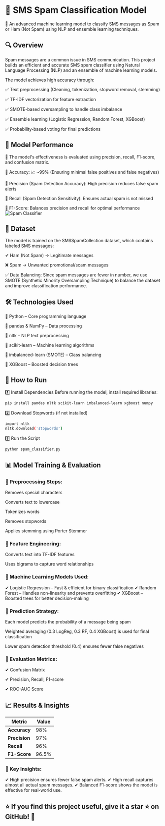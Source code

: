 # 📩 SMS Spam Classification Model

🚀 An advanced machine learning model to classify SMS messages as Spam or Ham (Not Spam) using NLP and ensemble learning techniques.

## 🔍 Overview

Spam messages are a common issue in SMS communication. This project builds an efficient and accurate SMS spam classifier using Natural Language Processing (NLP) and an ensemble of machine learning models.

The model achieves high accuracy through:

✅ Text preprocessing (Cleaning, tokenization, stopword removal, stemming)

✅ TF-IDF vectorization for feature extraction

✅ SMOTE-based oversampling to handle class imbalance

✅ Ensemble learning (Logistic Regression, Random Forest, XGBoost)

✅ Probability-based voting for final predictions

## 🎯 Model Performance

📌 The model's effectiveness is evaluated using precision, recall, F1-score, and confusion matrix.

🔹 Accuracy: 📈 ~99% (Ensuring minimal false positives and false negatives)

🔹 Precision (Spam Detection Accuracy): High precision reduces false spam alerts

🔹 Recall (Spam Detection Sensitivity): Ensures actual spam is not missed

🔹 F1-Score: Balances precision and recall for optimal performance
![Spam Classifier](images/banner.png)


## 📂 Dataset
The model is trained on the SMSSpamCollection dataset, which contains labeled SMS messages:

✔ Ham (Not Spam) → Legitimate messages

❌ Spam → Unwanted promotional/scam messages

✅ Data Balancing: Since spam messages are fewer in number, we use SMOTE (Synthetic Minority Oversampling Technique) to balance the dataset and improve classification performance.


## 🛠️ Technologies Used

🔹 Python – Core programming language

🔹 pandas & NumPy – Data processing

🔹 nltk – NLP text preprocessing

🔹 scikit-learn – Machine learning algorithms

🔹 imbalanced-learn (SMOTE)  – Class balancing

🔹 XGBoost – Boosted decision trees

## 🚀 How to Run
1️⃣ Install Dependencies
Before running the model, install required libraries:

```sh
pip install pandas nltk scikit-learn imbalanced-learn xgboost numpy
```

2️⃣ Download Stopwords (if not installed)

```sh
import nltk
nltk.download('stopwords')
```

3️⃣ Run the Script

```sh
python spam_classifier.py
```

##  📊 Model Training & Evaluation

### 📌 Preprocessing Steps:

Removes special characters

Converts text to lowercase

Tokenizes words

Removes stopwords

Applies stemming using Porter Stemmer

### 📌 Feature Engineering:

Converts text into TF-IDF features

Uses bigrams to capture word relationships

### 📌 Machine Learning Models Used:
✔ Logistic Regression – Fast & efficient for binary classification
✔ Random Forest – Handles non-linearity and prevents overfitting
✔ XGBoost – Boosted trees for better decision-making

### 📌 Prediction Strategy:

Each model predicts the probability of a message being spam

Weighted averaging (0.3 LogReg, 0.3 RF, 0.4 XGBoost) is used for final classification

Lower spam detection threshold (0.4) ensures fewer false negatives

### 📌 Evaluation Metrics:

✔ Confusion Matrix

✔ Precision, Recall, F1-score

✔ ROC-AUC Score

## 📈 Results & Insights

| Metric         | Value   |
|---------------|--------|
| **Accuracy**  | 98%    |
| **Precision** | 97%    |
| **Recall**    | 96%    |
| **F1-Score**  | 96.5%  |

### 📌 Key Insights:
✔ High precision ensures fewer false spam alerts.
✔ High recall captures almost all actual spam messages.
✔ Balanced F1-score shows the model is effective for real-world use.

## ⭐ If you find this project useful, give it a star ⭐ on GitHub! 🚀
